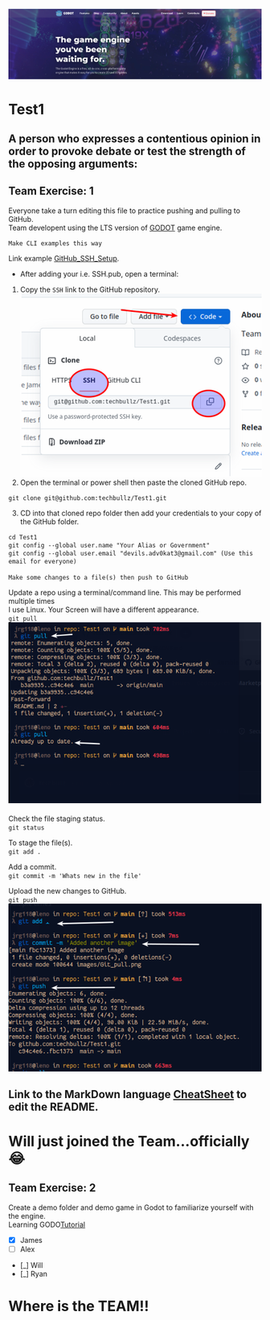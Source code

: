 [![Godot](/images/Godot.png)](https://godotengine.org/)
# Test1
A person who expresses a contentious opinion in order to provoke debate or test the strength of the opposing arguments:
---
## Team Exercise: 1
Everyone take a turn editing this file to practice pushing and pulling to GitHub.\
Team developent using the LTS version of [GODOT](https://godotengine.org/) game engine.
```
Make CLI examples this way

```
Link example [GitHub_SSH_Setup](https://docs.github.com/en/authentication/connecting-to-github-with-ssh/adding-a-new-ssh-key-to-your-github-account).
- After adding your i.e. SSH.pub, open a terminal:
1. Copy the `SSH` link to the GitHub repository.\
![From the GitHub repo](/images/SSH_Github.png)
2. Open the terminal or power shell then paste the cloned GitHub repo.
```
git clone git@github.com:techbullz/Test1.git
```
3. CD into that cloned repo folder then add your credentials to your copy of the GitHub folder.
```
cd Test1
git config --global user.name "Your Alias or Government"
git config --global user.email "devils.adv0kat3@gmail.com" (Use this email for everyone)

Make some changes to a file(s) then push to GitHub
```
Update a repo using a terminal/command line. This may be performed multiple times\
I use Linux. Your Screen will have a different appearance.\
`git pull`\
![Git pull](/images/Git_pull.png)

Check the file staging status.\
`git status`

To stage the file(s).\
`git add . `

Add a commit.\
`git commit -m 'Whats new in the file'`

Upload the new changes to GitHub.\
`git push`\
![Git add](/images/git_add_plus.png)


## Link to the MarkDown language [CheatSheet](https://www.markdownguide.org/cheat-sheet/) to edit the README. 

# Will just joined the Team...officially :joy:

## Team Exercise: 2
Create a demo folder and demo game in Godot to familiarize yourself with the engine.\
Learning GODO[Tutorial](https://www.youtube.com/watch?v=42HKCFf5Lf4&list=PLhqJJNjsQ7KEcm-iYJ2a8UCRN62bTneKa&ab_channel=GDQuest)
- [x] James
- [ ] Alex
- [_] Will
- [_] Ryan


# Where is the TEAM!!

